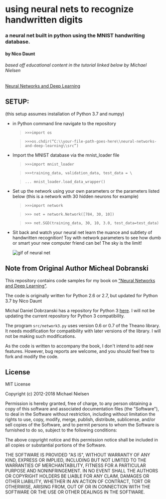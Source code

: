 # using neural nets to recognize handwritten digits

### a neural net built in python using the MNIST handwriting database.
#### by Nico Daunt

###### based off educational content in the tutorial linked below by Michael Nielsen
[Neural Networks and Deep Learning](http://neuralnetworksanddeeplearning.com/chap1.html)

## SETUP:
(this setup assumes installation of Python 3.7 and numpy)

- in Python command line navigate to the repository
	>`>>>import os`

	>`>>>os.chdir(“C:\\your-file-path-goes-here\\neural-networks-and-deep-learning\\src”)`

- Import the MNIST database via the mnist_loader file
	>`>>>import mnist_loader`

	>`>>>training_data, validation_data, test_data = \`

	>`... mnist_loader.load_data_wrapper()`

- Set up the network using your own parameters or the parameters listed below (this is a network with 30 hidden neurons for example)

	>`>>>import network`

	>`>>> net = network.Network([784, 30, 10])`

	>`>>> net.SGD(training_data, 30, 10, 3.0, test_data=test_data)`

- Sit back and watch your neural net learn the nuance and subtlety of handwritten recognition! Toy with network parameters to see how dumb or smart your new computer friend can be! The sky is the limit!

	![gif of neural net](https://imgur.com/z8drJLK.gif)




## Note from Original Author Micheal Dobranski

This repository contains code samples for my book on ["Neural Networks
and Deep Learning"](http://neuralnetworksanddeeplearning.com).

The code is originally written for Python 2.6 or 2.7, but updated for Python 3.7 by Nico Daunt

 Michal Daniel Dobrzanski
has a repository for Python 3
[here](https://github.com/MichalDanielDobrzanski/DeepLearningPython35). I
will not be updating the current repository for Python 3
compatibility.

The program `src/network3.py` uses version 0.6 or 0.7 of the Theano
library.  It needs modification for compatibility with later versions
of the library.  I will not be making such modifications.

As the code is written to accompany the book, I don't intend to add
new features. However, bug reports are welcome, and you should feel
free to fork and modify the code.

## License

MIT License

Copyright (c) 2012-2018 Michael Nielsen

Permission is hereby granted, free of charge, to any person obtaining
a copy of this software and associated documentation files (the
"Software"), to deal in the Software without restriction, including
without limitation the rights to use, copy, modify, merge, publish,
distribute, sublicense, and/or sell copies of the Software, and to
permit persons to whom the Software is furnished to do so, subject to
the following conditions:

The above copyright notice and this permission notice shall be
included in all copies or substantial portions of the Software.

THE SOFTWARE IS PROVIDED "AS IS", WITHOUT WARRANTY OF ANY KIND,
EXPRESS OR IMPLIED, INCLUDING BUT NOT LIMITED TO THE WARRANTIES OF
MERCHANTABILITY, FITNESS FOR A PARTICULAR PURPOSE AND
NONINFRINGEMENT. IN NO EVENT SHALL THE AUTHORS OR COPYRIGHT HOLDERS BE
LIABLE FOR ANY CLAIM, DAMAGES OR OTHER LIABILITY, WHETHER IN AN ACTION
OF CONTRACT, TORT OR OTHERWISE, ARISING FROM, OUT OF OR IN CONNECTION
WITH THE SOFTWARE OR THE USE OR OTHER DEALINGS IN THE SOFTWARE.
